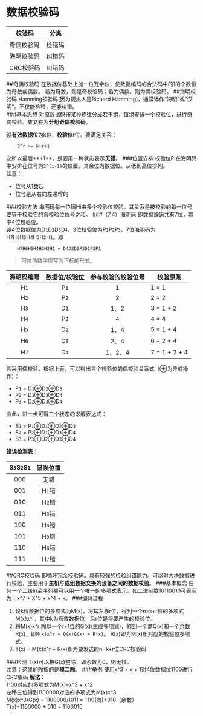 数据校验码
======
|校验码|分类|
|-----|----
|奇偶校验码|检错码
|海明校验码|纠错码
|CRC校验码|纠错码
##奇偶校验码
在数据位基础上加一位冗余位，使数据编码的合法码中的1的个数恒为奇数或偶数。
若为奇数，则是奇校验码；若为偶数，则为偶校验码。
##海明校验码
Hamming校验码(因为提出人是Richard Hamming)，通常译作“海明”或“汉明”。不仅能检错，还能纠错。  
###基本思想
  对原数据码按某种规律分成若干组，每组安排一个校验位，进行奇偶校验。故又称为**分组奇偶校验码**。  

  设**有效数据位**为k位，**校验位**r位。要满足关系：
```
    2^r >= k+r+1
```
之所以最后**+1**，是要用一种状态表示**无错**。
###位置安排
校验位Pi在海明码中安排在位号为`2^(i-1)`的位置。其余位为数据位。从低到高位排列。  
注意：
* 位号从1数起
* 位号是从右向左递增的

###校验方法
海明码每一位码Hi由多个校验位校验。其关系是被校验的每一位号要等于校验它的各校验位位号之和。
###（7,4）海明码
即数据编码共有7位，其中4位校验位。  
设4位数据位为D`1`D`2`D`3`D`4`、3位校验位为P`1`P`2`P`3`。7位海明码为H`7`H`6`H`5`H`4`H`3`H`2`H`1`。即
```
    H7H6H5H4H3H2H1 = D4D3D2P3D1P2P1
```
>阿拉伯数字应写为下标的形式。

|海明码编号|数据位/校验位|参与校验的校验位号|校验原则|
|:------:|:-----:|:-----:|-----
|H`1`|P`1`|1|1 = 1
|H`2`|P`2`|2|2 = 2
|H`3`|D`1`|1、2|3 = 1 + 2
|H`4`|P`3`|4|4 = 4
|H`5`|D`2`|1、4|5 = 1 + 4
|H`6`|D`3`|2、4|6 = 2 + 4
|H`7`|D`4`|1、2、4|7 = 1 + 2 + 4
若采用偶校验，根据上表，可以得出三个校验位的偶校验关系式（⊕为异或操作）：
* P`1` = D`1`⊕D`2`⊕D`3`
* P`2` = D`1`⊕D`3`⊕D`4`
* P`3` = D`2`⊕D`3`⊕D`4`
   
由此，进一步可得三个状态的求解表达式：
* S`1` = P`1`⊕D`1`⊕D`2`⊕D`3`
* S`2` = P`2`⊕D`1`⊕D`3`⊕D`4`
* S`3` = P`3`⊕D`2`⊕D`3`⊕D`4`

**错误检测表**：

|S`3`S`2`S`1`|错误位置
|:------:|:------:
|000|无错
|001|H`1`错
|010|H`2`错
|011|H`3`错
|100|H`4`错
|101|H`5`错
|110|H`6`错
|111|H`7`错

##CRC校验码
即循环冗余校验码。具有较强的检验纠错能力。可以对大块数据进行校验，主要用于**主机与成组数据交换的设备之间的数据校验**。
###基本概念
任何一个二级in至序列都可以用一个唯一的多项式表示。如二进制数10110010可表示为：x^7 + X^5 + x^4 + x。
###编码过程
1. 设k位数据位的多项式为M(x)，将其左移r位，得到一个n=k+r位的多项式M(x)x^r，其中k为有效数据位，后r位是将要产生的校验位。  
2. 将M(x)x^r 除以一个r+1位的G(x)(生成多项式)，的到一个商Q(x)和一个余数R(x)，即`M(x)x^r = Q(x)G(x) + R(x)`。
R(x)即为M(x)所对应的校验位多项式。
3. T(x) = M(x)x^r + R(x)即为要发送的n=k+r位CRC校验码

###检测
T(x)可以被G(x)整除，即余数为0，则无错。  
注意：这里的除指的是**模二除**。
###举例
使用x^3 + x + 1对4位数据位1100进行CRC编码
**解法**：  
1100对应的多项式为M(x)=x^3 + x^2  
左移三位得到1100000对应的多项式为M(x)x^3  
M(x)x^3/G(x) = 1100000/1011 = 1110(商)+010（余数）  
T(x)=1100000 + 010 = 1100010

